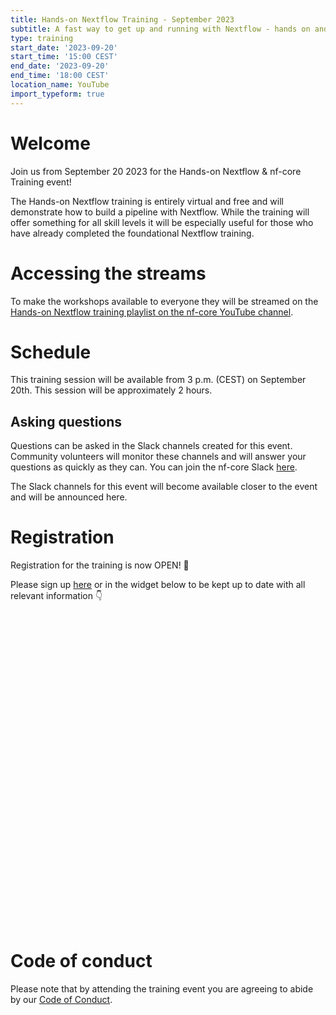 ```yaml
---
title: Hands-on Nextflow Training - September 2023
subtitle: A fast way to get up and running with Nextflow - hands on and light on theory. One 2 hour session.
type: training
start_date: '2023-09-20'
start_time: '15:00 CEST'
end_date: '2023-09-20'
end_time: '18:00 CEST'
location_name: YouTube
import_typeform: true
---
```


# Welcome

Join us from September 20 2023 for the Hands-on Nextflow & nf-core Training event!

The Hands-on Nextflow training is entirely virtual and free and will demonstrate how to build a pipeline with Nextflow. While the training will offer something for all skill levels it will be especially useful for those who have already completed the foundational Nextflow training.

# Accessing the streams

To make the workshops available to everyone they will be streamed on the [Hands-on Nextflow training playlist on the nf-core YouTube channel](https://www.youtube.com/playlist?list=PL3xpfTVZLcNiCJRgKnBFYtmnXj1U31szQ).

# Schedule

This training session will be available from 3 p.m. (CEST) on September 20th. This session will be approximately 2 hours.

## Asking questions

Questions can be asked in the Slack channels created for this event. Community volunteers will monitor these channels and will answer your questions as quickly as they can. You can join the nf-core Slack [here](https://nf-co.re/join/slack).

The Slack channels for this event will become available closer to the event and will be announced here.

# Registration

Registration for the training is now OPEN! 🎉

Please sign up [here](https://form.typeform.com/to/IW2jgfMo) or in the widget below to be kept up to date with all relevant information 👇

<div data-tf-widget="IW2jgfMo" style="width:100%;height:500px;color:#FFFFFF;"></div>

# Code of conduct

Please note that by attending the training event you are agreeing to abide by our [Code of Conduct](https://nf-co.re/code_of_conduct).
